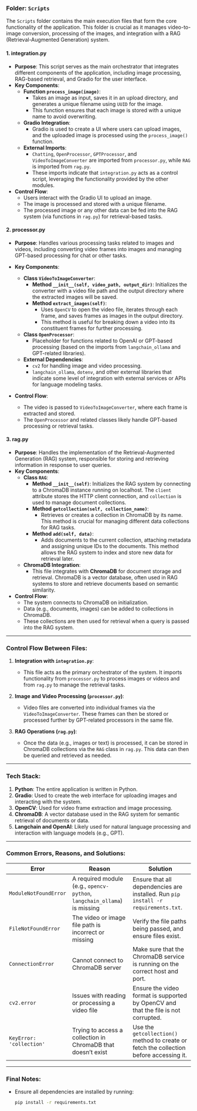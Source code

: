 ### Folder: `Scripts`
The `Scripts` folder contains the main execution files that form the core functionality of the application. This folder is crucial as it manages video-to-image conversion, processing of the images, and integration with a RAG (Retrieval-Augmented Generation) system.

#### 1. **integration.py**
   - **Purpose**: This script serves as the main orchestrator that integrates different components of the application, including image processing, RAG-based retrieval, and Gradio for the user interface.
   - **Key Components**:
     - **Function `process_image(image)`**: 
       - Takes an image as input, saves it in an upload directory, and generates a unique filename using `UUID` for the image.
       - This function ensures that each image is stored with a unique name to avoid overwriting.
     - **Gradio Integration**:
       - Gradio is used to create a UI where users can upload images, and the uploaded image is processed using the `process_image()` function.
     - **External Imports**:
       - `Chatting`, `OpenProcessor`, `GPTProcessor`, and `VideoToImageConverter` are imported from `processor.py`, while `RAG` is imported from `rag.py`.
       - These imports indicate that `integration.py` acts as a control script, leveraging the functionality provided by the other modules.
   - **Control Flow**:
     - Users interact with the Gradio UI to upload an image.
     - The image is processed and stored with a unique filename.
     - The processed image or any other data can be fed into the RAG system (via functions in `rag.py`) for retrieval-based tasks.

#### 2. **processor.py**
   - **Purpose**: Handles various processing tasks related to images and videos, including converting video frames into images and managing GPT-based processing for chat or other tasks.
   - **Key Components**:
     - **Class `VideoToImageConverter`**:
       - **Method `__init__(self, video_path, output_dir)`**: Initializes the converter with a video file path and the output directory where the extracted images will be saved.
       - **Method `extract_images(self)`**: 
         - Uses `OpenCV` to open the video file, iterates through each frame, and saves frames as images in the output directory.
         - This method is useful for breaking down a video into its constituent frames for further processing.
     - **Class `OpenProcessor`**:
       - Placeholder for functions related to OpenAI or GPT-based processing (based on the imports from `langchain_ollama` and GPT-related libraries).
     - **External Dependencies**:
       - `cv2` for handling image and video processing.
       - `langchain_ollama`, `dotenv`, and other external libraries that indicate some level of integration with external services or APIs for language modeling tasks.

   - **Control Flow**:
     - The video is passed to `VideoToImageConverter`, where each frame is extracted and stored.
     - The `OpenProcessor` and related classes likely handle GPT-based processing or retrieval tasks.

#### 3. **rag.py**
   - **Purpose**: Handles the implementation of the Retrieval-Augmented Generation (RAG) system, responsible for storing and retrieving information in response to user queries.
   - **Key Components**:
     - **Class `RAG`**:
       - **Method `__init__(self)`**: Initializes the RAG system by connecting to a ChromaDB instance running on localhost. The `client` attribute stores the HTTP client connection, and `collection` is used to manage document collections.
       - **Method `getcollection(self, collection_name)`**:
         - Retrieves or creates a collection in ChromaDB by its name. This method is crucial for managing different data collections for RAG tasks.
       - **Method `add(self, data)`**:
         - Adds documents to the current collection, attaching metadata and assigning unique IDs to the documents. This method allows the RAG system to index and store new data for retrieval later.
     - **ChromaDB Integration**:
       - This file integrates with **ChromaDB** for document storage and retrieval. ChromaDB is a vector database, often used in RAG systems to store and retrieve documents based on semantic similarity.
   - **Control Flow**:
     - The system connects to ChromaDB on initialization.
     - Data (e.g., documents, images) can be added to collections in ChromaDB.
     - These collections are then used for retrieval when a query is passed into the RAG system.

---

### Control Flow Between Files:

1. **Integration with `integration.py`**:
   - This file acts as the primary orchestrator of the system. It imports functionality from `processor.py` to process images or videos and from `rag.py` to manage the retrieval tasks.
   
2. **Image and Video Processing (`processor.py`)**:
   - Video files are converted into individual frames via the `VideoToImageConverter`. These frames can then be stored or processed further by GPT-related processors in the same file.

3. **RAG Operations (`rag.py`)**:
   - Once the data (e.g., images or text) is processed, it can be stored in ChromaDB collections via the `RAG` class in `rag.py`. This data can then be queried and retrieved as needed.

---

### Tech Stack:

1. **Python**: The entire application is written in Python.
2. **Gradio**: Used to create the web interface for uploading images and interacting with the system.
3. **OpenCV**: Used for video frame extraction and image processing.
4. **ChromaDB**: A vector database used in the RAG system for semantic retrieval of documents or data.
5. **Langchain and OpenAI**: Likely used for natural language processing and interaction with language models (e.g., GPT).

---

### Common Errors, Reasons, and Solutions:

| Error                    | Reason                                                 | Solution                                                   |
|--------------------------|--------------------------------------------------------|------------------------------------------------------------|
| `ModuleNotFoundError`     | A required module (e.g., `opencv-python`, `langchain_ollama`) is missing | Ensure that all dependencies are installed. Run `pip install -r requirements.txt`. |
| `FileNotFoundError`       | The video or image file path is incorrect or missing   | Verify the file paths being passed, and ensure files exist. |
| `ConnectionError`         | Cannot connect to ChromaDB server                      | Make sure that the ChromaDB service is running on the correct host and port. |
| `cv2.error`               | Issues with reading or processing a video file         | Ensure the video format is supported by OpenCV and that the file is not corrupted. |
| `KeyError: 'collection'`  | Trying to access a collection in ChromaDB that doesn’t exist | Use the `getcollection()` method to create or fetch the collection before accessing it. |

---

### Final Notes:
- Ensure all dependencies are installed by running:
  ```bash
  pip install -r requirements.txt
  ```